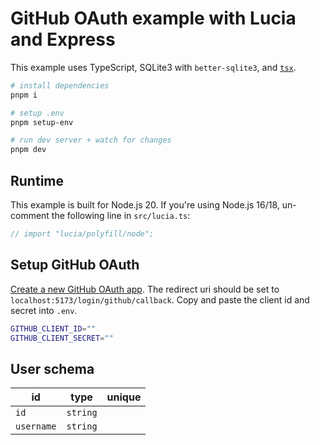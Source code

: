 # GitHub OAuth example with Lucia and Express

This example uses TypeScript, SQLite3 with `better-sqlite3`, and [`tsx`](https://github.com/esbuild-kit/tsx).

```bash
# install dependencies
pnpm i

# setup .env
pnpm setup-env

# run dev server + watch for changes
pnpm dev
```

## Runtime

This example is built for Node.js 20. If you're using Node.js 16/18, un-comment the following line in `src/lucia.ts`:

```ts
// import "lucia/polyfill/node";
```

## Setup GitHub OAuth

[Create a new GitHub OAuth app](https://docs.github.com/en/apps/oauth-apps/building-oauth-apps/creating-an-oauth-app). The redirect uri should be set to `localhost:5173/login/github/callback`. Copy and paste the client id and secret into `.env`.

```bash
GITHUB_CLIENT_ID=""
GITHUB_CLIENT_SECRET=""
```

## User schema

| id                | type     | unique |
| ----------------- | -------- | :----: |
| `id`              | `string` |        |
| `username` | `string` |        |
